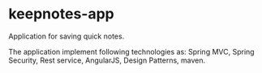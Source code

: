 # keepnotes-app
Application for saving quick notes.

The application implement following technologies as: Spring MVC, Spring Security, Rest service, AngularJS, Design Patterns, maven.
